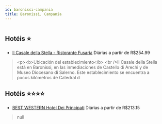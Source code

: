 ```yaml
---
id: baronissi-campania
title: Baronissi, Campania
---
```


<center><img src="http://www.hotelresb2b.com/images/hoteles/630295_foto_1.jpg" alt="" /></center>


## Hotéis ⭐️

-    [Il Casale della Stella - Ristorante Fusarìa](https://www.hurb.com/aud/https://www.hurb.com/hoteis/baronissi/il-casale-della-stella-ristorante-fusaria-JNP-JP729878?cmp=18055) Diárias a partir de R$254.99
   > &lt;p&gt;&lt;b&gt;Ubicación del establecimiento&lt;/b&gt; &lt;br /&gt;Il Casale della Stella está en Baronissi, en las inmediaciones de Castello di Arechi y de Museo Diocesano di Salerno.  Este establecimiento se encuentra a pocos kilómetros de Catedral d

## Hotéis ⭐️⭐️⭐️⭐️

-    [BEST WESTERN Hotel Dei Principati](https://www.hurb.com/aud/https://www.hurb.com/hoteis/baronissi/best-western-hotel-dei-principati-JNP-JP083988?cmp=18055) Diárias a partir de R$213.15
   > null
